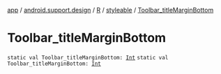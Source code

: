 [app](../../../index.md) / [android.support.design](../../index.md) / [R](../index.md) / [styleable](index.md) / [Toolbar_titleMarginBottom](./-toolbar_title-margin-bottom.md)

# Toolbar_titleMarginBottom

`static val Toolbar_titleMarginBottom: `[`Int`](https://kotlinlang.org/api/latest/jvm/stdlib/kotlin/-int/index.html)
`static val Toolbar_titleMarginBottom: `[`Int`](https://kotlinlang.org/api/latest/jvm/stdlib/kotlin/-int/index.html)